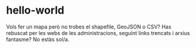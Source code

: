 # hello-world
Vols fer un mapa però no trobes el shapefile, GeoJSON o CSV? Has rebuscat per les webs de les administracions, seguint links trencats i arxius fantasme? No estàs sol/a. 
